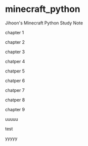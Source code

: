 # minecraft_python

Jihoon's Minecraft Python Study Note 

chapter 1

chapter 2

chapter 3


chatper 4



chatper 5


chatper 6

chatper 7

chatper 8

chapter 9


uuuuu

test


yyyyy


